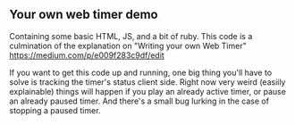 ## Your own web timer demo
Containing some basic HTML, JS, and a bit of ruby. This code is a culmination of the explanation on "Writing your own Web Timer" https://medium.com/p/e009f283c9df/edit

If you want to get this code up and running, one big thing you'll have to solve is tracking the timer's status client side. Right now very weird (easiily explainable) things will happen if you play an already active timer, or pause an already paused timer. And there's a small bug lurking in the case of stopping a paused timer.